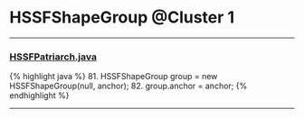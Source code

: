 # HSSFShapeGroup @Cluster 1

***

### [HSSFPatriarch.java](https://searchcode.com/codesearch/view/15642333/)
{% highlight java %}
81. HSSFShapeGroup group = new HSSFShapeGroup(null, anchor);
82. group.anchor = anchor;
{% endhighlight %}

***

